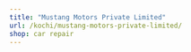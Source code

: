 ```yaml
---
title: "Mustang Motors Private Limited"
url: /kochi/mustang-motors-private-limited/
shop: car repair
---
```

